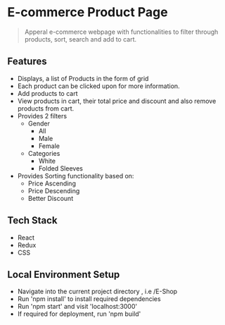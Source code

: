 # E-commerce Product Page 

> Apperal e-commerce webpage with functionalities to filter through products, sort, search and add to cart.

## Features
* Displays, a list of Products in the form of grid
* Each product can be clicked upon for more information.
* Add products to cart
* View products in cart, their total price and discount and also remove products from cart.
* Provides 2 filters
    * Gender
        * All
        * Male
        * Female
    * Categories
        * White
        * Folded Sleeves
* Provides Sorting functionality based on:
    * Price Ascending 
    * Price Descending
    * Better Discount

## Tech Stack
* React
* Redux
* CSS 

## Local Environment Setup
* Navigate into the current project directory , i.e /E-Shop
* Run 'npm install' to install required dependencies
* Run 'npm start' and visit 'localhost:3000'
* If required for deployment, run 'npm build'


